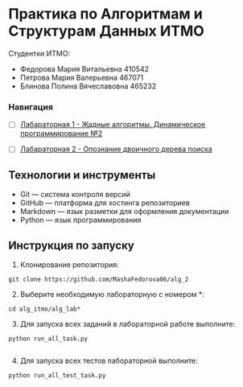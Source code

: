 # Практика по Алгоритмам и Cтруктурам Данных ИТМО
Студентки ИТМО:
- Федорова Мария Витальевна 410542
- Петрова Мария Валерьевна 467071
- Блинова Полина Вячеславовна 465232


### Навигация

- [ ] [Лабараторная 1 - Жадные алгоритмы. Динамическое программирование №2 ](alg_lab1)
- [ ] [Лабараторная 2 - Опознание двоичного дерева поиска ](alg_lab2)


## Технологии и инструменты
- Git — система контроля версий
- GitHub — платформа для хостинга репозиториев
- Markdown — язык разметки для оформления документации
- Python — язык программирования
  
## Инструкция по запуску

1. Клонирование репозитория:
   
  ```
  git clone https://github.com/MashaFedorova06/alg_2
  ```
2. Выберите необходимую лабораторную с номером *:
   
  ```
  cd alg_itmo/alg_lab*

  ```

3. Для запуска всех заданий в лабораторной работе выполните:
   
  ```
  python run_all_task.py
   
  ```
4. Для запуска всех тестов лабораторной выполните:
   
  ```
  python run_all_test_task.py

  ```

